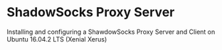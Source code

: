 # ShadowSocks Proxy Server
Installing and configuring a ShawdowSocks Proxy Server and Client on Ubuntu 16.04.2 LTS (Xenial Xerus)
